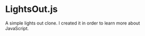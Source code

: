 LightsOut.js
============

A simple lights out clone. I created it in order to learn more about JavaScript.
